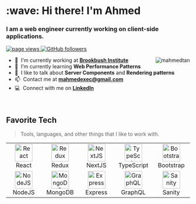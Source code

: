 <h1 align="left" id="macropower-title">:wave: Hi there! I'm Ahmed</h1>
<h3 align="left">I am a web engineer currently working on client-side applications.</h3>

<p align="left">
  <a href="https://github.com/mahmedtan/mahmedtan">
    <img src="https://komarev.com/ghpvc/?username=mahmedtan" alt="page views" />
  </a>

  <a href="https://github.com/mahmedtan?tab=followers">
    <img alt="GitHub followers" src="https://img.shields.io/github/followers/mahmedtan?color=green&logo=github">
  </a>
 
</p>

<a >
  <img src="https://github-readme-stats.vercel.app/api?username=mahmedtan&show_icons=true&count_private=true&include_all_commits=true" alt="mahmedtan" align="right" />
</a>

- :office: &nbsp;I'm currently working at **[Brookbush Institute](https://brookbushinstitute.com/)**
- :seedling: &nbsp;I’m currently learning **Web Performance Patterns**
- :speech_balloon: &nbsp;I like to talk about **Server Components** and **Rendering patterns**
- :mailbox: &nbsp;Contact me at **mahmedexec@gmail.com**
- :computer: &nbsp;Connect with me on **[LinkedIn]**

<br>

<h2 align="left" id="macropower-tech">Favorite Tech</h2>

> Tools, languages, and other things that I like to work with.

<table>
  <tr>
    <td align="center" width="96">
      <a href="#mahmedtan">
        <img src="https://pics.freeicons.io/uploads/icons/png/20167174151551942641-512.png" width="48" height="48" alt="React" />
      </a>
      <br>React
    </td>
    <td align="center" width="96">
      <a href="#mahmedtan">
        <img src="https://pics.freeicons.io/uploads/icons/png/9818154791551942292-512.png" width="48" height="48" alt="Redux" />
      </a>
      <br>Redux
    </td>
    <td align="center" width="96">
      <a href="#mahmedtan">
        <img src="https://pics.freeicons.io/uploads/icons/png/9114856761551941711-512.png" width="48" height="48" alt="NextJS" />
      </a>
      <br>NextJS
    </td>
    <td align="center" width="96">
      <a href="#mahmedtan">
        <img src="https://pics.freeicons.io/uploads/icons/png/14678610731551953708-512.png" width="48" height="48" alt="TypeScript" />
      </a>
      <br>TypeScript
    </td>
    <td align="center" width="96">
      <a href="#mahmedtan">
        <img src="https://pics.freeicons.io/uploads/icons/png/19681752361536207300-512.png" width="48" height="48" alt="Bootstrap" />
      </a>
      <br>Bootstrap
    </td>

  </tr>
  <tr>
    <td align="center" width="96"> 
      <a href="#mahmedtan" >
        <img src="https://pics.freeicons.io/uploads/icons/png/8954758561551942278-512.png" width="48" height="48" alt="NodeJS" />
      </a>
      <br>NodeJS
    </td>
    <td align="center" width="96"> 
      <a href="#mahmedtan" >
        <img src="https://pics.freeicons.io/uploads/icons/png/1888890291551942128-512.png" width="48" height="48" alt="MongoDB" />
      </a>
      <br>MongoDB
    </td>
    <td align="center" width="96"> 
      <a href="#mahmedtan" >
        <img src="https://encrypted-tbn0.gstatic.com/images?q=tbn:ANd9GcQprYdebuGjpDHnU5L4QZOI5ZrqyWmHIRjSBdq5ABi5Z_gcdnP_AgRtLEAsdwuokyhCGtU&usqp=CAU" width="48" height="48" alt="Express" style="object-fit:contain;" />
      </a>
      <br>Express
    </td>
    <td align="center" width="96"> 
      <a href="#mahmedtan" >
        <img src="https://pics.freeicons.io/uploads/icons/png/21299071571548141943-512.png" width="48" height="48" alt="GraphQL" />
      </a>
      <br>GraphQL
    </td>
    <td align="center" width="96"> 
      <a href="#mahmedtan" >
        <img src="https://pics.freeicons.io/uploads/icons/png/17521277461551942823-512.png" width="48" height="48" alt="Sanity" />
      </a>
      <br>Sanity
    </td>
   
  
  </tr>
</table>

[robor]: https://github.com/robor-systems
[linkedin]: https://www.linkedin.com/in/mahmedtan "Ahmed LinkedIn"
